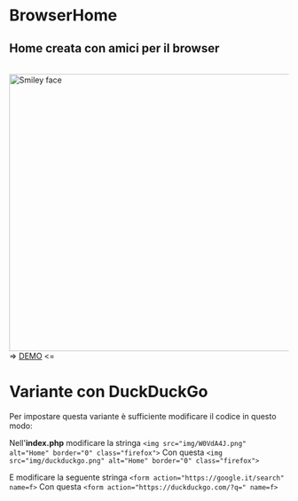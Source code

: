 # BrowserHome
<h2>Home creata con amici per il browser</h2>
<br>
<img src="https://hersel.it/immagini/homebrowser2.png" alt="Smiley face" height="500" width="1000">
=> <a href="https://hersel.it/home">DEMO</a> <=

# Variante con DuckDuckGo
Per impostare questa variante è sufficiente modificare il codice in questo modo:

Nell'<strong>index.php</strong> modificare la stringa
```<img src="img/W0VdA4J.png" alt="Home" border="0" class="firefox">```
Con questa
```<img src="img/duckduckgo.png" alt="Home" border="0" class="firefox">```

E modificare la seguente stringa
```<form action="https://google.it/search" name=f>```
Con questa
```<form action="https://duckduckgo.com/?q=" name=f>```

